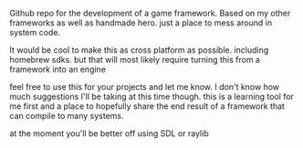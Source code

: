Github repo for the development of a game framework.  Based on my other frameworks as well as handmade hero.  just a place to mess around in system code.

It would be cool to make this as cross platform as possible. including homebrew sdks.  but that will most likely require turning this from a framework into an engine


feel free to use this for your projects and let me know.  I don't know how much suggestions I'll be taking at this time though.  this is a learning tool for me first and a place to hopefully share the end result of a framework that can compile to many systems.

at the moment you'll be better off using SDL or raylib
